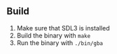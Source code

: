 ## Build
 1. Make sure that SDL3 is installed
 2. Build the binary with `make`
 3. Run the binary with `./bin/gba`
